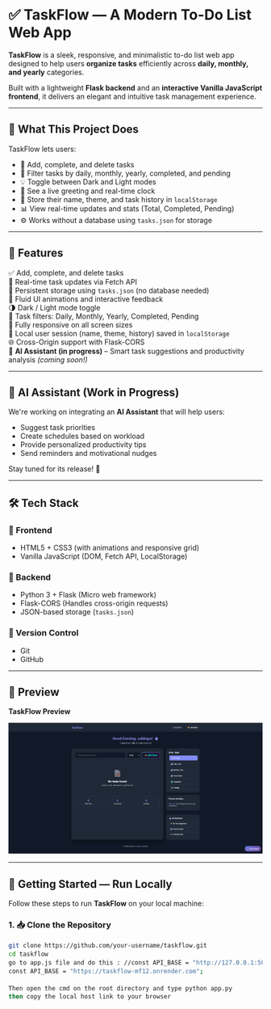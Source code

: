 # ✅ TaskFlow — A Modern To-Do List Web App

**TaskFlow** is a sleek, responsive, and minimalistic to-do list web app designed to help users **organize tasks** efficiently across **daily, monthly, and yearly** categories.

Built with a lightweight **Flask backend** and an **interactive Vanilla JavaScript frontend**, it delivers an elegant and intuitive task management experience.

---

## 🌟 What This Project Does

TaskFlow lets users:

- 📝 Add, complete, and delete tasks  
- 📅 Filter tasks by daily, monthly, yearly, completed, and pending  
- 💡 Toggle between Dark and Light modes  
- 💬 See a live greeting and real-time clock  
- 📂 Store their name, theme, and task history in `localStorage`  
- 📊 View real-time updates and stats (Total, Completed, Pending)  
- ⚙️ Works without a database using `tasks.json` for storage  

---

## 🚀 Features

✅ Add, complete, and delete tasks  
🔄 Real-time task updates via Fetch API  
💾 Persistent storage using `tasks.json` (no database needed)  
🎨 Fluid UI animations and interactive feedback  
🌗 Dark / Light mode toggle  
📆 Task filters: Daily, Monthly, Yearly, Completed, Pending  
📱 Fully responsive on all screen sizes  
🔐 Local user session (name, theme, history) saved in `localStorage`  
🌐 Cross-Origin support with Flask-CORS  
🤖 **AI Assistant (in progress)** – Smart task suggestions and productivity analysis *(coming soon!)*  

---

## 🧠 AI Assistant (Work in Progress)

We're working on integrating an **AI Assistant** that will help users:

- Suggest task priorities
- Create schedules based on workload
- Provide personalized productivity tips
- Send reminders and motivational nudges

Stay tuned for its release! 🚧

---

## 🛠️ Tech Stack

### 🔹 Frontend  
- HTML5 + CSS3 (with animations and responsive grid)  
- Vanilla JavaScript (DOM, Fetch API, LocalStorage)  

### 🔹 Backend  
- Python 3 + Flask (Micro web framework)  
- Flask-CORS (Handles cross-origin requests)  
- JSON-based storage (`tasks.json`)  

### 🔹 Version Control  
- Git  
- GitHub  

---

## 📸 Preview

**TaskFlow Preview**

![Image of the site](assets/screenshot.png)

---

## 🔧 Getting Started — Run Locally

Follow these steps to run **TaskFlow** on your local machine:

### 1. 📥 Clone the Repository

```bash
git clone https://github.com/your-username/taskflow.git
cd taskflow
go to app.js file and do this : //const API_BASE = "http://127.0.0.1:5000";
const API_BASE = "https://taskflow-mf12.onrender.com";

Then open the cmd on the root directory and type python app.py
then copy the local host link to your browser 